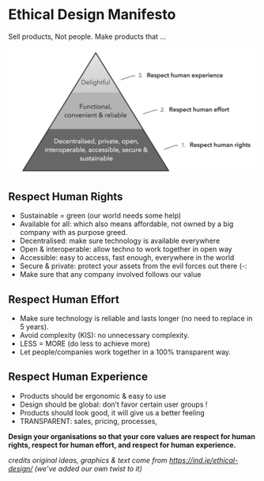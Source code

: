 # Ethical Design Manifesto

Sell products, Not people.
Make products that …

![](img/ethical_design.jpg)

## Respect Human Rights

* Sustainable = green (our world needs some help)
* Available for all: which also means affordable, not owned by a big company with as purpose greed.
* Decentralised: make sure technology is available everywhere
* Open & interoperable: allow techno to work together in open way
* Accessible: easy to access, fast enough, everywhere in the world
* Secure & private: protect your assets from the evil forces out there (-:
* Make sure that any company involved follows our value

## Respect Human Effort

* Make sure technology is reliable and lasts longer (no need to replace in 5 years).
* Avoid complexity (KIS): no unnecessary complexity.
* LESS = MORE (do less to achieve more)
* Let people/companies work together in a 100% transparent way.

## Respect Human Experience

* Products should be ergonomic & easy to use
* Design should be global: don’t favor certain user groups !
* Products should look good, it will give us a better feeling
* TRANSPARENT: sales, pricing, processes, 

**Design your organisations so that your core values are respect for human rights, 
	respect for human effort, and respect for human experience.**

*credits
original ideas, graphics & text come from https://ind.ie/ethical-design/ (we’ve added our own twist to it)*